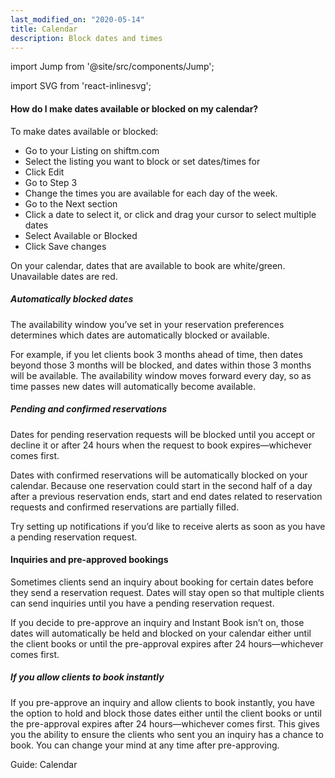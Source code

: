 ```yaml
---
last_modified_on: "2020-05-14"
title: Calendar
description: Block dates and times
---
```


import Jump from '@site/src/components/Jump';

import SVG from 'react-inlinesvg';

#### How do I make dates available or blocked on my calendar?
To make dates available or blocked:

* Go to your Listing on shiftm.com
* Select the listing you want to block or set dates/times for
* Click Edit
* Go to Step 3
* Change the times you are available for each day of the week.
* Go to the Next section
* Click a date to select it, or click and drag your cursor to select multiple dates
* Select Available or Blocked
* Click Save changes

On your calendar, dates that are available to book are white/green. Unavailable dates are red.

##### Automatically blocked dates
The availability window you’ve set in your reservation preferences determines which dates are automatically blocked or available.

For example, if you let clients book 3 months ahead of time, then dates beyond those 3 months will be blocked, and dates within those 3 months will be available. The availability window moves forward every day, so as time passes new dates will automatically become available.

##### Pending and confirmed reservations
Dates for pending reservation requests will be blocked until you accept or decline it or after 24 hours when the request to book expires—whichever comes first.

Dates with confirmed reservations will be automatically blocked on your calendar. Because one reservation could start in the second half of a day after a previous reservation ends, start and end dates related to reservation requests and confirmed reservations are partially filled.

Try setting up notifications if you’d like to receive alerts as soon as you have a pending reservation request.

#### Inquiries and pre-approved bookings
Sometimes clients send an inquiry about booking for certain dates before they send a reservation request. Dates will stay open so that multiple clients can send inquiries until you have a pending reservation request.

If you decide to pre-approve an inquiry and Instant Book isn’t on, those dates will automatically be held and blocked on your calendar either until the client books or until the pre-approval expires after 24 hours—whichever comes first.

##### If you allow clients to book instantly
If you pre-approve an inquiry and allow clients to book instantly, you have the option to hold and block those dates either until the client books or until the pre-approval expires after 24 hours—whichever comes first. This gives you the ability to ensure the clients who sent you an inquiry has a chance to book. You can change your mind at any time after pre-approving.


<Jump to="/guides/advanced/calendar/">Guide: Calendar</Jump>



[docs.strategies#daemon]: /docs/setup/deployment/strategies/#daemon
[docs.strategies#sidecar]: /docs/setup/deployment/strategies/#sidecar
[urls.rust]: https://www.rust-lang.org/
[urls.vector_performance]: https://shiftm.com/#performance


[docs.installation]: /docs/setup/installation/
[docs.process-management#flags]: /docs/administration/process-management/#flags
[docs.process-management#starting]: /docs/administration/process-management/#starting
[docs.reference.env-vars]: /docs/reference/env-vars/
[docs.reference.templating]: /docs/reference/templating/
[docs.reference]: /docs/reference/
[urls.globbing]: https://en.wikipedia.org/wiki/Glob_(programming)
[urls.strptime_specifiers]: https://docs.rs/chrono/0.4.11/chrono/format/strftime/index.html#specifiers
[urls.toml]: https://github.com/toml-lang/toml
